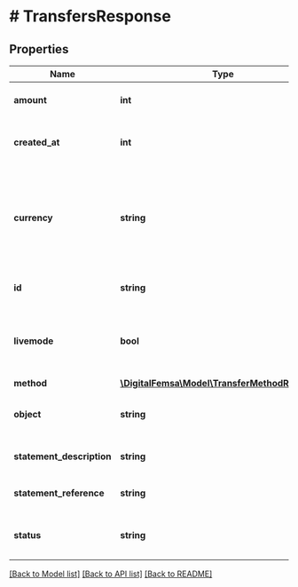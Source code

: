 # # TransfersResponse

## Properties

Name | Type | Description | Notes
------------ | ------------- | ------------- | -------------
**amount** | **int** | Amount in cents of the transfer. | [optional]
**created_at** | **int** | Date and time of creation of the transfer. | [optional]
**currency** | **string** | The currency of the transfer. It uses the 3-letter code of the [International Standard ISO 4217.](https://es.wikipedia.org/wiki/ISO_4217) | [optional]
**id** | **string** | Unique identifier of the transfer. | [optional]
**livemode** | **bool** | Indicates whether the transfer was created in live mode or test mode. | [optional]
**method** | [**\DigitalFemsa\Model\TransferMethodResponse**](TransferMethodResponse.md) |  | [optional]
**object** | **string** | Object name, which is transfer. | [optional]
**statement_description** | **string** | Description of the transfer. | [optional]
**statement_reference** | **string** | Reference number of the transfer. | [optional]
**status** | **string** | Code indicating transfer status. | [optional]

[[Back to Model list]](../../README.md#models) [[Back to API list]](../../README.md#endpoints) [[Back to README]](../../README.md)
